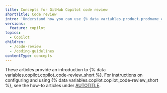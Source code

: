 ```yaml
---
title: Concepts for GitHub Copilot code review
shortTitle: Code review
intro: 'Understand how you can use {% data variables.product.prodname_copilot_short %} to review your code.'
versions:
  feature: copilot
topics:
  - Copilot
children:
  - /code-review
  - /coding-guidelines
contentType: concepts
---
```


These articles provide an introduction to {% data variables.copilot.copilot_code-review_short %}. For instructions on configuring and using {% data variables.copilot.copilot_code-review_short %}, see the how-to articles under [AUTOTITLE](/copilot/how-tos/use-copilot-agents/request-a-code-review).
